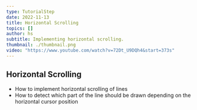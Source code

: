```yaml
---
type: TutorialStep
date: 2022-11-13
title: Horizontal Scrolling
topics: []
author: hs
subtitle: Implementing horizontal scrolling.
thumbnail: ./thumbnail.png
video: "https://www.youtube.com/watch?v=72Dt_U9DQh4&start=373s"
---
```


## Horizontal Scrolling

- How to implement horizontal scrolling of lines
- How to detect which part of the line should be drawn depending on the horizontal cursor position
